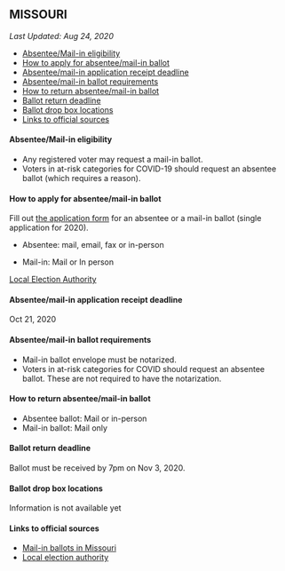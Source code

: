 ## MISSOURI

*Last Updated: Aug 24, 2020*

* [Absentee/Mail-in eligibility](#absenteemail-in-eligibility)
* [How to apply for absentee/mail-in ballot](#how-to-apply-for-absenteemail-in-ballot)
* [Absentee/mail-in application receipt deadline](#absenteemail-in-application-receipt-deadline)
* [Absentee/mail-in ballot requirements](#absenteemail-in-ballot-requirements)
* [How to return absentee/mail-in ballot](#how-to-return-absenteemail-in-ballot)
* [Ballot return deadline](#ballot-return-deadline)
* [Ballot drop box locations](#ballot-drop-box-locations)
* [Links to official sources](#links-to-official-sources)


#### Absentee/Mail-in eligibility
* Any registered voter may request a mail-in ballot.
* Voters in at-risk categories for COVID-19 should request an absentee ballot (which requires a reason).


#### How to apply for absentee/mail-in ballot
Fill out [the application form](https://www.sos.mo.gov/CMSImages/ElectionGoVoteMissouri/2020FillableBallotApplication-GeneralElection.pdf) for an absentee or a mail-in ballot (single application for 2020).

* Absentee: mail, email, fax or in-person

* Mail-in: Mail or In person 

[Local Election Authority](https://www.sos.mo.gov/elections/goVoteMissouri/localelectionauthority)


#### Absentee/mail-in application receipt deadline
Oct 21, 2020


#### Absentee/mail-in ballot requirements
* Mail-in ballot envelope must be notarized.
* Voters in at-risk categories for COVID should request an absentee ballot. These are not required to have the notarization.


#### How to return absentee/mail-in ballot
* Absentee ballot: Mail or in-person
* Mail-in ballot: Mail only


#### Ballot return deadline
Ballot must be received by 7pm on Nov 3, 2020.


#### Ballot drop box locations
Information is not available yet


#### Links to official sources
* [Mail-in ballots in Missouri](https://www.sos.mo.gov/CMSImages/ElectionGoVoteMissouri/Absentee-MailinBallotSummaries.pdf)
* [Local election authority](https://www.sos.mo.gov/elections/goVoteMissouri/localelectionauthority)
